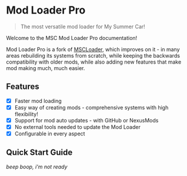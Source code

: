 # Mod Loader Pro

> The most versatile mod loader for My Summer Car!

Welcome to the MSC Mod Loader Pro documentation!

Mod Loader Pro is a fork of [MSCLoader](https://github.com/piotrulos/MSCModLoader), which improves on it - in many areas rebuilding its systems from scratch, while keeping the backwards compatibility with older mods, while also adding new features that make mod making much, much easier.

## Features

- [x] Faster mod loading
- [x] Easy way of creating mods - comprehensive systems with high flexibility!
- [x] Support for mod auto updates - with GitHub or NexusMods
- [x] No external tools needed to update the Mod Loader
- [x] Configurable in every aspect

## Quick Start Guide

*beep boop, i'm not ready*

<script>
var sequence = [ 38, 38, 40, 40, 37, 39, 37, 39, 66, 65 ];
var position = 0;

document.addEventListener('keydown', function(event) {
    if (event.keyCode == sequence[position]) {
        position++;
        if (position >= sequence.length) {
            window.location.href = "#/Snake.md";
        }
    }
    else {
        position = 0;
    }
});
</script>
